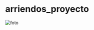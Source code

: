 # arriendos_proyecto

![foto](https://github.com/EdwardFace/arriendos_proyecto/main/diagrama.jpg?raw=true)
